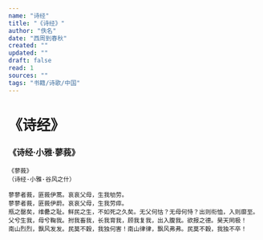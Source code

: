 ```yaml
---
name: "诗经"
title: "《诗经》"
author: "佚名"
date: "西周到春秋"
created: ""
updated: ""
draft: false
read: 1
sources: ""
tags: "书籍/诗歌/中国"
---
```


# 《诗经》

### 《诗经·小雅·蓼莪》

```
《蓼莪》
（诗经·小雅·谷风之什）

蓼蓼者莪，匪莪伊蒿。哀哀父母，生我劬劳。
蓼蓼者莪，匪莪伊蔚。哀哀父母，生我劳瘁。
瓶之罄矣，维罍之耻。鲜民之生，不如死之久矣。无父何怙？无母何恃？出则衔恤，入则靡至。
父兮生我，母兮鞠我。拊我畜我，长我育我，顾我复我，出入腹我。欲报之德。昊天罔极！
南山烈烈，飘风发发。民莫不穀，我独何害！南山律律，飘风弗弗。民莫不穀，我独不卒！
```
